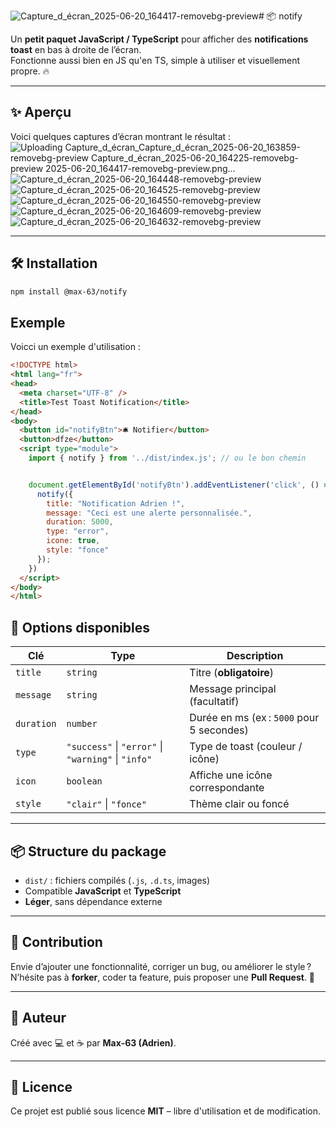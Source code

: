 ![Capture_d_écran_2025-06-20_164417-removebg-preview](https://github.com/user-attachments/assets/cdf934a9-d31a-44fa-891d-6dd62cde58a7)# 📦 notify

Un **petit paquet JavaScript / TypeScript** pour afficher des **notifications toast** en bas à droite de l’écran.  
Fonctionne aussi bien en JS qu'en TS, simple à utiliser et visuellement propre. 🔥

---

## ✨ Aperçu

Voici quelques captures d’écran montrant le résultat :
![Uploading Capture_d_écran_![Capture_d_écran_2025-06-20_163859-removebg-preview](https://github.com/user-attachments/assets/629bd697-798b-4514-a43f-9d689df5a21c)
![Capture_d_écran_2025-06-20_164225-removebg-preview](https://github.com/user-attachments/assets/3de63342-80b6-4411-8400-4482cbf21eaa)
2025-06-20_164417-removebg-preview.png…]()
![Capture_d_écran_2025-06-20_164448-removebg-preview](https://github.com/user-attachments/assets/fd8b0b3b-cb49-4bd4-ad84-e108c5e8955f)
![Capture_d_écran_2025-06-20_164525-removebg-preview](https://github.com/user-attachments/assets/8ae36821-186b-4496-a567-7392389b5178)
![Capture_d_écran_2025-06-20_164550-removebg-preview](https://github.com/user-attachments/assets/30e67e8e-5b3d-4274-81e9-e92ce5ddc112)
![Capture_d_écran_2025-06-20_164609-removebg-preview](https://github.com/user-attachments/assets/402eb27d-88a2-4e68-845f-1d31301ce13a)
![Capture_d_écran_2025-06-20_164632-removebg-preview](https://github.com/user-attachments/assets/f2665089-cda9-44de-969e-15c05cfeeeaf)



---

## 🛠️ Installation

```bash
npm install @max-63/notify
```

## Exemple

Voicci un exemple d'utilisation :

```html
<!DOCTYPE html>
<html lang="fr">
<head>
  <meta charset="UTF-8" />
  <title>Test Toast Notification</title>
</head>
<body>
  <button id="notifyBtn">🛎️ Notifier</button>
  <button>dfze</button>
  <script type="module">
    import { notify } from '../dist/index.js'; // ou le bon chemin


    document.getElementById('notifyBtn').addEventListener('click', () => {
      notify({
        title: "Notification Adrien !",
        message: "Ceci est une alerte personnalisée.",
        duration: 5000,
        type: "error",
        icone: true,
        style: "fonce"
      });
    })
  </script>
</body>
</html>

```
## 🔧 Options disponibles

| Clé       | Type                                | Description                                         |
|-----------|-------------------------------------|-----------------------------------------------------|
| `title`   | `string`                            | Titre (**obligatoire**)                                  |
| `message` | `string`                            | Message principal (facultatif)                 |
| `duration`| `number`                            | Durée en ms (ex : `5000` pour 5 secondes)           |
| `type`    | `"success"` \| `"error"` \| `"warning"` \| `"info"` | Type de toast (couleur / icône)     |
| `icon`    | `boolean`                           | Affiche une icône correspondante                    |
| `style`   | `"clair"` \| `"fonce"`              | Thème clair ou foncé                                |

---

## 📦 Structure du package

- `dist/` : fichiers compilés (`.js`, `.d.ts`, images)
- Compatible **JavaScript** et **TypeScript**
- **Léger**, sans dépendance externe

---

## 🤝 Contribution

Envie d’ajouter une fonctionnalité, corriger un bug, ou améliorer le style ?  
N’hésite pas à **forker**, coder ta feature, puis proposer une **Pull Request**. 💪

---

## 🐣 Auteur

Créé avec 💻 et ☕ par **Max‑63 (Adrien)**.

---

## 📄 Licence

Ce projet est publié sous licence **MIT** – libre d'utilisation et de modification.
